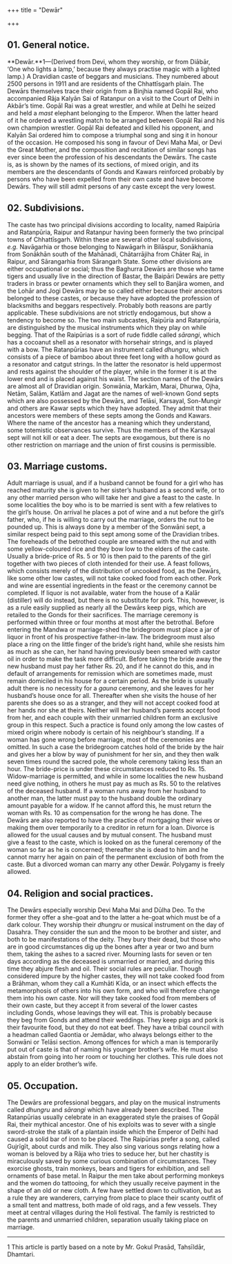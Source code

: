 +++
title = "Dewār"

+++

## 01. General notice.

**Dewār.**1—\(Derived from Devi, whom they worship, or from Diābār, ‘One who lights a lamp,’ because they always practise magic with a lighted lamp.\) A Dravidian caste of beggars and musicians. They numbered about 2500 persons in 1911 and are residents of the Chhattīsgarh plain. The Dewārs themselves trace their origin from a Binjhia named Gopāl Rai, who accompanied Rāja Kalyān Sai of Ratanpur on a visit to the Court of Delhi in Akbār’s time. Gopāl Rai was a great wrestler, and while at Delhi he seized and held a *mast* elephant belonging to the Emperor. When the latter heard of it he ordered a wrestling match to be arranged between Gopāl Rai and his own champion wrestler. Gopāl Rai defeated and killed his opponent, and Kalyān Sai ordered him to compose a triumphal song and sing it in honour of the occasion. He composed his song in favour of Devi Maha Mai, or Devi the Great Mother, and the composition and recitation of similar songs has ever since been the profession of his descendants the Dewārs. The caste is, as is shown by the names of its sections, of mixed origin, and its members are the descendants of Gonds and Kawars reinforced probably by persons who have been expelled from their own caste and have become Dewārs. They will still admit persons of any caste except the very lowest. 

## 02. Subdivisions.

The caste has two principal divisions according to locality, named Raipūria and Ratanpūria, Raipur and Ratanpur having been formerly the two principal towns of Chhattīsgarh. Within these are several other local subdivisions, *e.g.* Navāgarhia or those belonging to Nawāgarh in Bilāspur, Sonākhania from Sonākhān south of the Mahānadi, Chātarrājiha from Chāter Raj, in Raipur, and Sārangarhia from Sārangarh State. Some other divisions are either occupational or social; thus the Baghurra Dewārs are those who tame tigers and usually live in the direction of Bastar, the Baipāri Dewārs are petty traders in brass or pewter ornaments which they sell to Banjāra women, and the Lohār and Jogi Dewārs may be so called either because their ancestors belonged to these castes, or because they have adopted the profession of blacksmiths and beggars respectively. Probably both reasons are partly applicable. These subdivisions are not strictly endogamous, but show a tendency to become so. The two main subcastes, Raipūria and Ratanpūria, are distinguished by the musical instruments which they play on while begging. That of the Raipūrias is a sort of rude fiddle called *sārangi*, which has a cocoanut shell as a resonator with horsehair strings, and is played with a bow. The Ratanpūrias have an instrument called *dhungru*, which consists of a piece of bamboo about three feet long with a hollow gourd as a resonator and catgut strings. In the latter the resonator is held uppermost and rests against the shoulder of the player, while in the former it is at the lower end and is placed against his waist. The section names of the Dewārs are almost all of Dravidian origin. Sonwānia, Markām, Marai, Dhurwa, Ojha, Netām, Salām, Katlām and Jagat are the names of well-known Gond septs which are also possessed by the Dewārs, and Telāsi, Karsayal, Son-Mungir and others are Kawar septs which they have adopted. They admit that their ancestors were members of these septs among the Gonds and Kawars. Where the name of the ancestor has a meaning which they understand, some totemistic observances survive. Thus the members of the Karsayal sept will not kill or eat a deer. The septs are exogamous, but there is no other restriction on marriage and the union of first cousins is permissible. 

## 03. Marriage customs.

Adult marriage is usual, and if a husband cannot be found for a girl who has reached maturity she is given to her sister’s husband as a second wife, or to any other married person who will take her and give a feast to the caste. In some localities the boy who is to be married is sent with a few relatives to the girl’s house. On arrival he places a pot of wine and a nut before the girl’s father, who, if he is willing to carry out the marriage, orders the nut to be pounded up. This is always done by a member of the Sonwāni sept, a similar respect being paid to this sept among some of the Dravidian tribes. The foreheads of the betrothed couple are smeared with the nut and with some yellow-coloured rice and they bow low to the elders of the caste. Usually a bride-price of Rs. 5 or 10 is then paid to the parents of the girl together with two pieces of cloth intended for their use. A feast follows, which consists merely of the distribution of uncooked food, as the Dewārs, like some other low castes, will not take cooked food from each other. Pork and wine are essential ingredients in the feast or the ceremony cannot be completed. If liquor is not available, water from the house of a Kalār \(distiller\) will do instead, but there is no substitute for pork. This, however, is as a rule easily supplied as nearly all the Dewārs keep pigs, which are retailed to the Gonds for their sacrifices. The marriage ceremony is performed within three or four months at most after the betrothal. Before entering the Mandwa or marriage-shed the bridegroom must place a jar of liquor in front of his prospective father-in-law. The bridegroom must also place a ring on the little finger of the bride’s right hand, while she resists him as much as she can, her hand having previously been smeared with castor oil in order to make the task more difficult. Before taking the bride away the new husband must pay her father Rs. 20, and if he cannot do this, and in default of arrangements for remission which are sometimes made, must remain domiciled in his house for a certain period. As the bride is usually adult there is no necessity for a *gauna* ceremony, and she leaves for her husband’s house once for all. Thereafter when she visits the house of her parents she does so as a stranger, and they will not accept cooked food at her hands nor she at theirs. Neither will her husband’s parents accept food from her, and each couple with their unmarried children form an exclusive group in this respect. Such a practice is found only among the low castes of mixed origin where nobody is certain of his neighbour’s standing. If a woman has gone wrong before marriage, most of the ceremonies are omitted. In such a case the bridegroom catches hold of the bride by the hair and gives her a blow by way of punishment for her sin, and they then walk seven times round the sacred pole, the whole ceremony taking less than an hour. The bride-price is under these circumstances reduced to Rs. 15. Widow-marriage is permitted, and while in some localities the new husband need give nothing, in others he must pay as much as Rs. 50 to the relatives of the deceased husband. If a woman runs away from her husband to another man, the latter must pay to the husband double the ordinary amount payable for a widow. If he cannot afford this, he must return the woman with Rs. 10 as compensation for the wrong he has done. The Dewārs are also reported to have the practice of mortgaging their wives or making them over temporarily to a creditor in return for a loan. Divorce is allowed for the usual causes and by mutual consent. The husband must give a feast to the caste, which is looked on as the funeral ceremony of the woman so far as he is concerned; thereafter she is dead to him and he cannot marry her again on pain of the permanent exclusion of both from the caste. But a divorced woman can marry any other Dewār. Polygamy is freely allowed. 

## 04. Religion and social practices.

The Dewārs especially worship Devi Maha Mai and Dūlha Deo. To the former they offer a she-goat and to the latter a he-goat which must be of a dark colour. They worship their *dhungru* or musical instrument on the day of Dasahra. They consider the sun and the moon to be brother and sister, and both to be manifestations of the deity. They bury their dead, but those who are in good circumstances dig up the bones after a year or two and burn them, taking the ashes to a sacred river. Mourning lasts for seven or ten days according as the deceased is unmarried or married, and during this time they abjure flesh and oil. Their social rules are peculiar. Though considered impure by the higher castes, they will not take cooked food from a Brāhman, whom they call a Kumhāti Kīda, or an insect which effects the metamorphosis of others into his own form, and who will therefore change them into his own caste. Nor will they take cooked food from members of their own caste, but they accept it from several of the lower castes including Gonds, whose leavings they will eat. This is probably because they beg from Gonds and attend their weddings. They keep pigs and pork is their favourite food, but they do not eat beef. They have a tribal council with a headman called Gaontia or Jemādar, who always belongs either to the Sonwāni or Telāsi section. Among offences for which a man is temporarily put out of caste is that of naming his younger brother’s wife. He must also abstain from going into her room or touching her clothes. This rule does not apply to an elder brother’s wife. 

## 05. Occupation.

The Dewārs are professional beggars, and play on the musical instruments called *dhungru* and *sārangi* which have already been described. The Ratanpūrias usually celebrate in an exaggerated style the praises of Gopāl Rai, their mythical ancestor. One of his exploits was to sever with a single sword-stroke the stalk of a plantain inside which the Emperor of Delhi had caused a solid bar of iron to be placed. The Raipūrias prefer a song, called Gujrīgīt, about curds and milk. They also sing various songs relating how a woman is beloved by a Rāja who tries to seduce her, but her chastity is miraculously saved by some curious combination of circumstances. They exorcise ghosts, train monkeys, bears and tigers for exhibition, and sell ornaments of base metal. In Raipur the men take about performing monkeys and the women do tattooing, for which they usually receive payment in the shape of an old or new cloth. A few have settled down to cultivation, but as a rule they are wanderers, carrying from place to place their scanty outfit of a small tent and mattress, both made of old rags, and a few vessels. They meet at central villages during the Holi festival. The family is restricted to the parents and unmarried children, separation usually taking place on marriage. 

___________________

1 This article is partly based on a note by Mr. Gokul Prasād, Tahsīldār, Dhamtari. 

